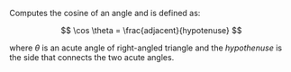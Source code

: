 Computes the cosine of an angle and is defined as:

$$
\cos \theta = \frac{adjacent}{hypotenuse}
$$

where $\theta$ is an acute angle of right-angled triangle and the $hypothenuse$ is the side that connects the two acute angles.
